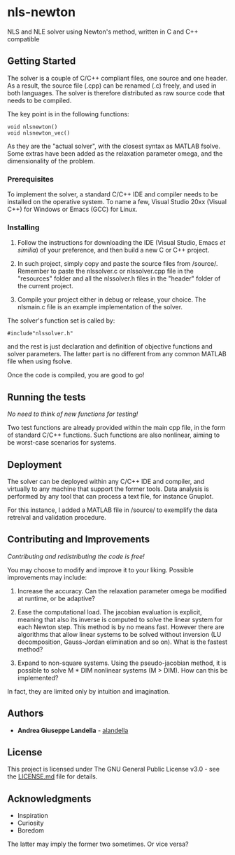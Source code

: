 # nls-newton

NLS and NLE solver using Newton's method, written in C and C++ compatible

## Getting Started

The solver is a couple of C/C++ compliant files, one source and one header. As a result, the source file (<name>.cpp) can be renamed (<name>.c) freely, and used in both languages. The solver is therefore distributed as raw source code that needs to be compiled.
  
The key point is in the following functions:

```
void nlsnewton()
void nlsnewton_vec()
```
As they are the "actual solver", with the closest syntax as MATLAB fsolve. Some extras have been added as the relaxation parameter omega, and the dimensionality of the problem.

### Prerequisites

To implement the solver, a standard C/C++ IDE and compiler needs to be installed on the operative system.  To name a few, Visual Studio 20xx (Visual C++) for Windows or Emacs (GCC) for Linux.

### Installing

1. Follow the instructions for downloading the IDE (Visual Studio, Emacs *et similia*) of your preference, and then build a new C or C++ project. 

2. In such project, simply copy and paste the source files from /source/. Remember to paste the nlssolver.c or nlssolver.cpp file in the "resources" folder and all the nlssolver.h files in the "header" folder of the current project.

3. Compile your project either in debug or release, your choice. The nlsmain.c file is an example implementation of the solver. 

The solver's function set is called by:
```
#include"nlssolver.h"
```
and the rest is just declaration and definition of objective functions and solver parameters. The latter part is no different from any common MATLAB file when using fsolve.

Once the code is compiled, you are good to go!

## Running the tests

*No need to think of new functions for testing!*

Two test functions are already provided within the main cpp file, in the form of standard C/C++ functions. Such functions are also nonlinear, aiming to be worst-case scenarios for systems.

## Deployment

The solver can be deployed within any C/C++ IDE and compiler, and virtually to any machine that support the former tools. Data analysis is performed by any tool that can process a text file, for instance Gnuplot. 

For this instance, I added a MATLAB file in /source/ to exemplify the data retreival and validation procedure.

## Contributing and Improvements

*Contributing and redistributing the code is free!*

You may choose to modify and improve it to your liking. Possible improvements may include:

1. Increase the accuracy. Can the relaxation parameter omega be modified at runtime, or be adaptive?

2. Ease the computational load. The jacobian evaluation is explicit, meaning that also its inverse is computed to solve the linear system for each Newton step. This method is by no means fast. However there are algorithms that allow linear systems to be solved without inversion (LU decomposition, Gauss-Jordan elimination and so on). What is the fastest method?

3. Expand to non-square systems. Using the pseudo-jacobian method, it is possible to solve M * DIM nonlinear systems (M > DIM). How can this be implemented? 

In fact, they are limited only by intuition and imagination.

## Authors

* **Andrea Giuseppe Landella** - [alandella](https://github.com/alandella)

## License

This project is licensed under The GNU General Public License v3.0 - see the [LICENSE.md](https://github.com/alandella/runge-kutta-4/blob/master/LICENSE) file for details.

## Acknowledgments

* Inspiration
* Curiosity
* Boredom

The latter may imply the former two sometimes. Or vice versa?
